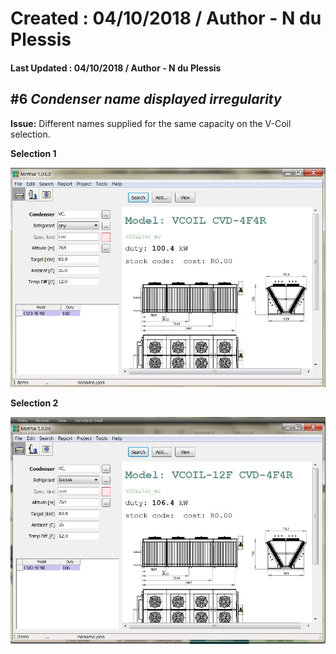 # Created : 04/10/2018 / Author - N du Plessis
#### Last Updated : 04/10/2018 / Author - N du Plessis

##  #6 **_Condenser name displayed irregularity_**

**Issue:** Different names supplied for the same capacity on the V-Coil selection.

**Selection 1**

![alt text](CondenserName.JPG "First selection on given THR")

**Selection 2**

![alt text](CondenserName1.JPG "Second selection on given THR")
